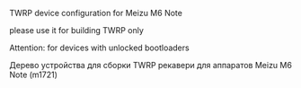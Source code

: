 TWRP device configuration for Meizu M6 Note

please use it for building TWRP only

Attention: for devices with unlocked bootloaders

Дерево устройства для сборки TWRP рекавери для аппаратов  Meizu M6 Note (m1721)




